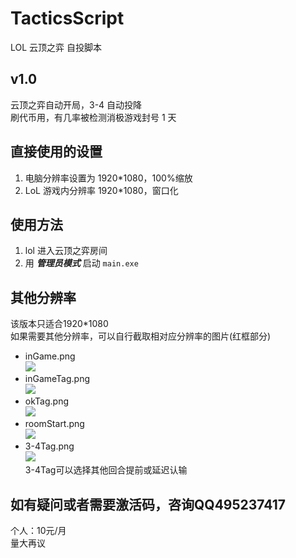 # TacticsScript
 LOL 云顶之弈 自投脚本

## v1.0

云顶之弈自动开局，3-4 自动投降  
刷代币用，有几率被检测消极游戏封号 1 天

## 直接使用的设置

1. 电脑分辨率设置为 1920*1080，100%缩放
2. LoL 游戏内分辨率 1920*1080，窗口化


## 使用方法

1. lol 进入云顶之弈房间
2. 用 ***管理员模式*** 启动 `main.exe`


## 其他分辨率

该版本只适合1920*1080  
如果需要其他分辨率，可以自行截取相对应分辨率的图片(红框部分)

- inGame.png  
![](https://images-cdn.shimo.im/t600K10cOpLfT1aM__original.png)  
- inGameTag.png  
![](https://images-cdn.shimo.im/urfRvq4ASUt21tFV__original.png)  
- okTag.png  
![](https://images-cdn.shimo.im/FMbyQBImR7NjvWb0__original.png)  
- roomStart.png  
![](https://images-cdn.shimo.im/EJfSBPTK4UCD7IvB__original.png)  
- 3-4Tag.png  
![](https://images-cdn.shimo.im/67T6uI8cKYgPXdYd__original.png)  
3-4Tag可以选择其他回合提前或延迟认输  

## 如有疑问或者需要激活码，咨询QQ495237417
个人：10元/月  
量大再议